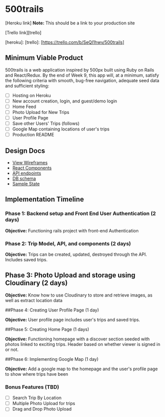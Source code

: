 # 500trails

[Heroku link] **Note:** This should be a link to your production site

[Trello link][trello]

[heroku]:
[trello]: [https://trello.com/b/SeQI1hwv/500trails]

## Minimum Viable Product

500trails is a web application inspired by 500px built using Ruby on Rails
and React/Redux.  By the end of Week 9, this app will, at a minimum, satisfy the
following criteria with smooth, bug-free navigation, adequate seed data and
sufficient styling:

- [ ] Hosting on Heroku
- [ ] New account creation, login, and guest/demo login
- [ ] Home Feed
- [ ] Photo Upload for New Trips
- [ ] User Profile Page
- [ ] Save other Users' Trips (follows)
- [ ] Google Map containing locations of user's trips
- [ ] Production README

## Design Docs
* [View Wireframes][wireframes]
* [React Components][components]
* [API endpoints][api-endpoints]
* [DB schema][schema]
* [Sample State][sample-state]

[wireframes]: docs/wireframes
[components]: docs/component-hierarchy.md
[sample-state]: docs/sample-state.md
[api-endpoints]: docs/api-endpoints.md
[schema]: docs/schema.md

## Implementation Timeline

### Phase 1: Backend setup and Front End User Authentication (2 days)

**Objective:** Functioning rails project with front-end Authentication

### Phase 2: Trip Model, API, and components (2 days)

**Objective:** Trips can be created, updated, destroyed through the API. Includes
saved trips.

## Phase 3: Photo Upload and storage using Cloudinary (2 days)

**Objective:** Know how to use Cloudinary to store and retrieve images, as well
  as extract location data

##Phase 4: Creating User Profile Page (1 day)

**Objective:** User profile page includes user's trips and saved trips.

##Phase 5: Creating Home Page (1 days)

**Objective:** Functioning homepage with a discover section seeded with
  photos linked to exciting trips. Header based on whether viewer is signed in or not.

##Phase 6: Implementing Google Map (1 day)

**Objective:** Add a google map to the homepage and the user's profile
  page to show where trips have been


### Bonus Features (TBD)
- [ ] Search Trip By Location
- [ ] Multiple Photo Upload for trips
- [ ] Drag and Drop Photo Upload
